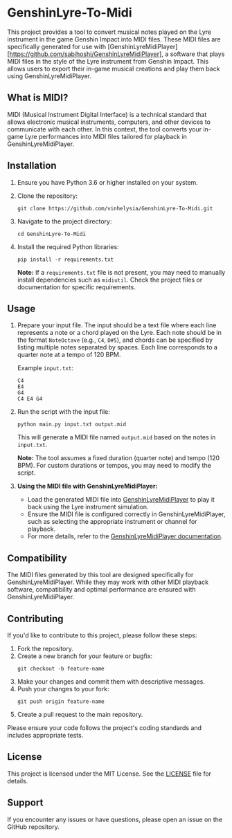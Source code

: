 # GenshinLyre-To-Midi

This project provides a tool to convert musical notes played on the Lyre instrument in the game Genshin Impact into MIDI files. These MIDI files are specifically generated for use with [GenshinLyreMidiPlayer][https://github.com/sabihoshi/GenshinLyreMidiPlayer], a software that plays MIDI files in the style of the Lyre instrument from Genshin Impact. This allows users to export their in-game musical creations and play them back using GenshinLyreMidiPlayer.

## What is MIDI?

MIDI (Musical Instrument Digital Interface) is a technical standard that allows electronic musical instruments, computers, and other devices to communicate with each other. In this context, the tool converts your in-game Lyre performances into MIDI files tailored for playback in GenshinLyreMidiPlayer.

## Installation

1. Ensure you have Python 3.6 or higher installed on your system.
2. Clone the repository:
   ```
   git clone https://github.com/vinhelysia/GenshinLyre-To-Midi.git
   ```
3. Navigate to the project directory:
   ```
   cd GenshinLyre-To-Midi
   ```
4. Install the required Python libraries:
   ```
   pip install -r requirements.txt
   ```

   **Note:** If a `requirements.txt` file is not present, you may need to manually install dependencies such as `midiutil`. Check the project files or documentation for specific requirements.

## Usage

1. Prepare your input file. The input should be a text file where each line represents a note or a chord played on the Lyre. Each note should be in the format `NoteOctave` (e.g., `C4`, `D#5`), and chords can be specified by listing multiple notes separated by spaces. Each line corresponds to a quarter note at a tempo of 120 BPM.

   Example `input.txt`:
   ```
   C4
   E4
   G4
   C4 E4 G4
   ```

2. Run the script with the input file:
   ```
   python main.py input.txt output.mid
   ```
   This will generate a MIDI file named `output.mid` based on the notes in `input.txt`.

   **Note:** The tool assumes a fixed duration (quarter note) and tempo (120 BPM). For custom durations or tempos, you may need to modify the script.

3. **Using the MIDI file with GenshinLyreMidiPlayer:**
   - Load the generated MIDI file into [GenshinLyreMidiPlayer](https://example.com/genshinlyremidiplayer) to play it back using the Lyre instrument simulation.
   - Ensure the MIDI file is configured correctly in GenshinLyreMidiPlayer, such as selecting the appropriate instrument or channel for playback.
   - For more details, refer to the [GenshinLyreMidiPlayer documentation](https://example.com/genshinlyremidiplayer-docs).

## Compatibility

The MIDI files generated by this tool are designed specifically for GenshinLyreMidiPlayer. While they may work with other MIDI playback software, compatibility and optimal performance are ensured with GenshinLyreMidiPlayer.

## Contributing

If you'd like to contribute to this project, please follow these steps:

1. Fork the repository.
2. Create a new branch for your feature or bugfix:
   ```
   git checkout -b feature-name
   ```
3. Make your changes and commit them with descriptive messages.
4. Push your changes to your fork:
   ```
   git push origin feature-name
   ```
5. Create a pull request to the main repository.

Please ensure your code follows the project's coding standards and includes appropriate tests.

## License

This project is licensed under the MIT License. See the [LICENSE](LICENSE) file for details.

## Support

If you encounter any issues or have questions, please open an issue on the GitHub repository.

